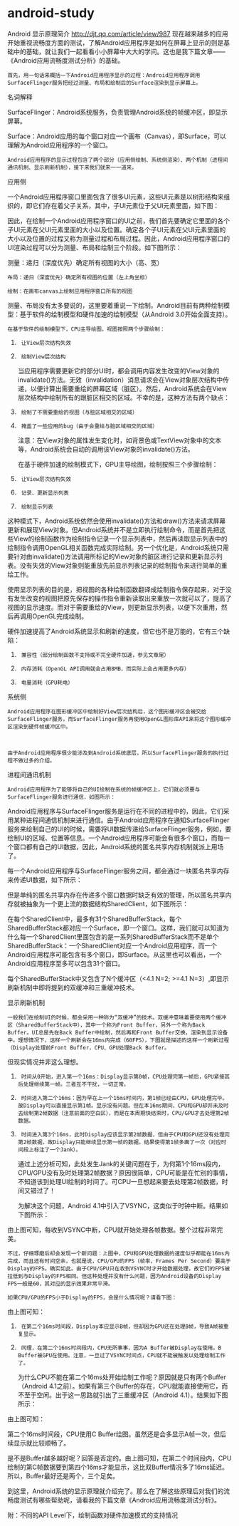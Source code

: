 # android-study
Android 显示原理简介
http://djt.qq.com/article/view/987
现在越来越多的应用开始重视流畅度方面的测试，了解Android应用程序是如何在屏幕上显示的则是基础中的基础，就让我们一起看看小小屏幕中大大的学问。这也是我下篇文章——《Android应用流畅度测试分析》的基础。

 

    首先，用一句话来概括一下Android应用程序显示的过程：Android应用程序调用SurfaceFlinger服务把经过测量、布局和绘制后的Surface渲染到显示屏幕上。

 

名词解释

SurfaceFlinger：Android系统服务，负责管理Android系统的帧缓冲区，即显示屏幕。

Surface：Android应用的每个窗口对应一个画布（Canvas），即Surface，可以理解为Android应用程序的一个窗口。

 

    Android应用程序的显示过程包含了两个部分（应用侧绘制、系统侧渲染）、两个机制（进程间通讯机制、显示刷新机制），接下来我们就来一一道来。

 

应用侧

一个Android应用程序窗口里面包含了很多UI元素，这些UI元素是以树形结构来组织的，即它们存在着父子关系，其中，子UI元素位于父UI元素里面，如下图：

 

 

因此，在绘制一个Android应用程序窗口的UI之前，我们首先要确定它里面的各个子UI元素在父UI元素里面的大小以及位置。确定各个子UI元素在父UI元素里面的大小以及位置的过程又称为测量过程和布局过程。因此，Android应用程序窗口的UI渲染过程可以分为测量、布局和绘制三个阶段。如下图所示：

测量：递归（深度优先）确定所有视图的大小（高、宽）

    布局：递归（深度优先）确定所有视图的位置（左上角坐标）

    绘制：在画布canvas上绘制应用程序窗口所有的视图

 

测量、布局没有太多要说的，这里要着重说一下绘制。Android目前有两种绘制模型：基于软件的绘制模型和硬件加速的绘制模型（从Android 3.0开始全面支持）。

 

    在基于软件的绘制模型下，CPU主导绘图，视图按照两个步骤绘制：

1.      让View层次结构失效

2.      绘制View层次结构

    当应用程序需要更新它的部分UI时，都会调用内容发生改变的View对象的invalidate()方法。无效（invalidation）消息请求会在View对象层次结构中传递，以便计算出需要重绘的屏幕区域（脏区）。然后，Android系统会在View层次结构中绘制所有的跟脏区相交的区域。不幸的是，这种方法有两个缺点：

1.      绘制了不需要重绘的视图（与脏区域相交的区域）

2.      掩盖了一些应用的bug（由于会重绘与脏区域相交的区域）

    注意：在View对象的属性发生变化时，如背景色或TextView对象中的文本等，Android系统会自动的调用该View对象的invalidate()方法。

 

    在基于硬件加速的绘制模式下，GPU主导绘图，绘制按照三个步骤绘制：

1.      让View层次结构失效

2.      记录、更新显示列表

3.      绘制显示列表

这种模式下，Android系统依然会使用invalidate()方法和draw()方法来请求屏幕更新和展现View对象。但Android系统并不是立即执行绘制命令，而是首先把这些View的绘制函数作为绘制指令记录一个显示列表中，然后再读取显示列表中的绘制指令调用OpenGL相关函数完成实际绘制。另一个优化是，Android系统只需要针对由invalidate()方法调用所标记的View对象的脏区进行记录和更新显示列表。没有失效的View对象则能重放先前显示列表记录的绘制指令来进行简单的重绘工作。

使用显示列表的目的是，把视图的各种绘制函数翻译成绘制指令保存起来，对于没有发生改变的视图把原先保存的操作指令重新读取出来重放一次就可以了，提高了视图的显示速度。而对于需要重绘的View，则更新显示列表，以便下次重用，然后再调用OpenGL完成绘制。

硬件加速提高了Android系统显示和刷新的速度，但它也不是万能的，它有三个缺陷：

1.      兼容性（部分绘制函数不支持或不完全硬件加速，参见文章尾）

2.      内存消耗（OpenGL API调用就会占用8MB，而实际上会占用更多内存）

3.      电量消耗（GPU耗电）

 

系统侧

    Android应用程序在图形缓冲区中绘制好View层次结构后，这个图形缓冲区会被交给SurfaceFlinger服务，而SurfaceFlinger服务再使用OpenGL图形库API来将这个图形缓冲区渲染到硬件帧缓冲区中。

 

    由于Android应用程序很少能涉及到Android系统底层，所以SurfaceFlinger服务的执行过程不做过多的介绍。

 

进程间通讯机制

    Android应用程序为了能够将自己的UI绘制在系统的帧缓冲区上，它们就必须要与SurfaceFlinger服务进行通信，如图所示：

Android应用程序与SurfaceFlinger服务是运行在不同的进程中的，因此，它们采用某种进程间通信机制来进行通信。由于Android应用程序在通知SurfaceFlinger服务来绘制自己的UI的时候，需要将UI数据传递给SurfaceFlinger服务，例如，要绘制UI的区域、位置等信息。一个Android应用程序可能会有很多个窗口，而每一个窗口都有自己的UI数据，因此，Android系统的匿名共享内存机制就派上用场了。

每一个Android应用程序与SurfaceFlinger服务之间，都会通过一块匿名共享内存来传递UI数据，如下所示：

 

 

但是单纯的匿名共享内存在传递多个窗口数据时缺乏有效的管理，所以匿名共享内存就被抽象为一个更上流的数据结构SharedClient，如下图所示：

 

在每个SharedClient中，最多有31个SharedBufferStack，每个SharedBufferStack都对应一个Surface，即一个窗口。这样，我们就可以知道为什么每一个SharedClient里面包含的是一系列SharedBufferStack而不是单个SharedBufferStack：一个SharedClient对应一个Android应用程序，而一个Android应用程序可能包含有多个窗口，即Surface。从这里也可以看出，一个Android应用程序至多可以包含31个窗口。

每个SharedBufferStack中又包含了N个缓冲区（<4.1 N=2; >=4.1 N=3）,即显示刷新机制中即将提到的双缓冲和三重缓冲技术。

显示刷新机制

    一般我们在绘制UI的时候，都会采用一种称为“双缓冲”的技术。双缓冲意味着要使用两个缓冲区（SharedBufferStack中），其中一个称为Front Buffer，另外一个称为Back Buffer。UI总是先在Back Buffer中绘制，然后再和Front Buffer交换，渲染到显示设备中。理想情况下，这样一个刷新会在16ms内完成（60FPS），下图就是描述的这样一个刷新过程（Display处理前Front Buffer，CPU、GPU处理Back Buffer。

 

 

但现实情况并非这么理想。

1.      时间从0开始，进入第一个16ms：Display显示第0帧，CPU处理完第一帧后，GPU紧接其后处理继续第一帧。三者互不干扰，一切正常。

2.      时间进入第二个16ms：因为早在上一个16ms时间内，第1帧已经由CPU，GPU处理完毕。故Display可以直接显示第1帧。显示没有问题。但在本16ms期间，CPU和GPU却并未及时去绘制第2帧数据（注意前面的空白区），而是在本周期快结束时，CPU/GPU才去处理第2帧数据。

3.      时间进入第3个16ms，此时Display应该显示第2帧数据，但由于CPU和GPU还没有处理完第2帧数据，故Display只能继续显示第一帧的数据，结果使得第1帧多画了一次（对应时间段上标注了一个Jank）。

    通过上述分析可知，此处发生Jank的关键问题在于，为何第1个16ms段内，CPU/GPU没有及时处理第2帧数据？原因很简单，CPU可能是在忙别的事情，不知道该到处理UI绘制的时间了。可CPU一旦想起来要去处理第2帧数据，时间又错过了！

 

    为解决这个问题，Android 4.1中引入了VSYNC，这类似于时钟中断。结果如下图所示：

 

由上图可知，每收到VSYNC中断，CPU就开始处理各帧数据。整个过程非常完美。

    不过，仔细琢磨后却会发现一个新问题：上图中，CPU和GPU处理数据的速度似乎都能在16ms内完成，而且还有时间空余，也就是说，CPU/GPU的FPS（帧率，Frames Per Second）要高于Display的FPS。确实如此。由于CPU/GPU只在收到VSYNC时才开始数据处理，故它们的FPS被拉低到与Display的FPS相同。但这种处理并没有什么问题，因为Android设备的Display FPS一般是60，其对应的显示效果非常平滑。

    如果CPU/GPU的FPS小于Display的FPS，会是什么情况呢？请看下图：

 

由上图可知：

1.      在第二个16ms时间段，Display本应显示B帧，但却因为GPU还在处理B帧，导致A帧被重复显示。

2.      同理，在第二个16ms时间段内，CPU无所事事，因为A Buffer被Display在使用。B Buffer被GPU在使用。注意，一旦过了VSYNC时间点，CPU就不能被触发以处理绘制工作了。

    为什么CPU不能在第二个16ms处开始绘制工作呢？原因就是只有两个Buffer（Android 4.1之前）。如果有第三个Buffer的存在，CPU就能直接使用它，而不至于空闲。出于这一思路就引出了三重缓冲区（Android 4.1）。结果如下图所示：

由上图可知：

第二个16ms时间段，CPU使用C Buffer绘图。虽然还是会多显示A帧一次，但后续显示就比较顺畅了。

是不是Buffer越多越好呢？回答是否定的。由上图可知，在第二个时间段内，CPU绘制的第C帧数据要到第四个16ms才能显示，这比双Buffer情况多了16ms延迟。所以，Buffer最好还是两个，三个足矣。

到这里，Android系统的显示原理就介绍完了。那么在了解这些原理后对我们的流畅度测试有哪些帮助呢，请看我的下篇文章《Android应用流畅度测试分析》。

 

 

附：不同的API Level下，绘制函数对硬件加速模式的支持情况

 

